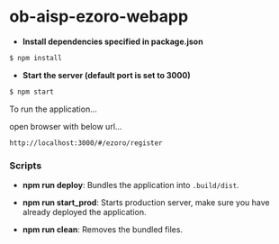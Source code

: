 # ob-aisp-ezoro-webapp

- **Install dependencies specified in package.json**
```bash
$ npm install
```

- **Start the server (default port is set to 3000)**
```bash
$ npm start
```

To run the application...

open browser with below url...

`http://localhost:3000/#/ezoro/register`

### Scripts
- **npm run deploy**: Bundles the application into `.build/dist`.

- **npm run start_prod**: Starts production server, make sure you have already deployed the application.

- **npm run clean**: Removes the bundled files.